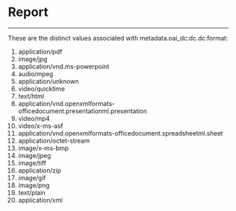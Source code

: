 # Report
---
These are the distinct values associated with metadata.oai_dc:dc.dc:format:

1. application/pdf
2. image/jpg
3. application/vnd.ms-powerpoint
4. audio/mpeg
5. application/unknown
6. video/quicktime
7. text/html
8. application/vnd.openxmlformats-officedocument.presentationml.presentation
9. video/mp4
10. video/x-ms-asf
11. application/vnd.openxmlformats-officedocument.spreadsheetml.sheet
12. application/octet-stream
13. image/x-ms-bmp
14. image/jpeg
15. image/tiff
16. application/zip
17. image/gif
18. image/png
19. text/plain
20. application/xml
